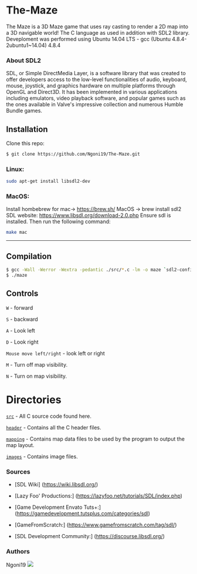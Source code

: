 # The-Maze
The Maze is a 3D Maze game that uses ray casting to render a 2D map into a 3D navigable world! The C language as used in addition with SDL2 library.
Deveploment was performed using Ubuntu 14.04 LTS - gcc (Ubuntu 4.8.4-2ubuntu1~14.04) 4.8.4

### About SDL2 

SDL, or Simple DirectMedia Layer, is a software library that was created to offer developers access to the low-level functionalities of audio, keyboard, mouse, joystick, and graphics hardware on multiple platforms through OpenGL and Direct3D. It has been implemented in various applications including emulators, video playback software, and popular games such as the ones available in Valve's impressive collection and numerous Humble Bundle games.

## Installation 
Clone this repo:

```sh
$ git clone https://github.com/Ngoni19/The-Maze.git
```

### Linux: 
```bash
sudo apt-get install libsdl2-dev
```
### MacOS:
Install hombebrew for mac-> https://brew.sh/
MacOS -> brew install sdl2
SDL website: https://www.libsdl.org/download-2.0.php
Ensure sdl is installed. Then run the following command:

```bash
make mac
```
---
## Compilation
```sh
$ gcc -Wall -Werror -Wextra -pedantic ./src/*.c -lm -o maze `sdl2-config --cflags` `sdl2-config --libs`;
$ ./maze
```


## Controls

```W``` - forward

```S``` - backward

```A``` - Look left

```D``` - Look right

```Mouse move left/right``` - look left or right

```M``` - Turn off map visibility.

```N``` - Turn on map visibility.

# Directories

[`src`](https://github.com/Ngoni19/The-Maze/tree/main/src) - All C source code found here.

[`header`](https://github.com/Ngoni19/The-Maze/tree/main/header)  - Contains all the C header files.

[`mapping`](https://github.com/Ngoni19/The-Maze/tree/main/mapping)  - Contains map data files to be used by the program to output the map layout.

[`images`]() - Contains image files.

### Sources
* [SDL Wiki] (https://wiki.libsdl.org/)

* [Lazy Foo' Productions:] (https://lazyfoo.net/tutorials/SDL/index.php)

* [Game Development Envato Tuts+:] (https://gamedevelopment.tutsplus.com/categories/sdl)

* [GameFromScratch:] (https://www.gamefromscratch.com/tag/sdl/)

* [SDL Development Community:] (https://discourse.libsdl.org/)


### Authors
Ngoni19 <a href = "https://wa.me/+263776264077"><img src="https://img.icons8.com/fluent/48/000000/whatsapp.png"></a>